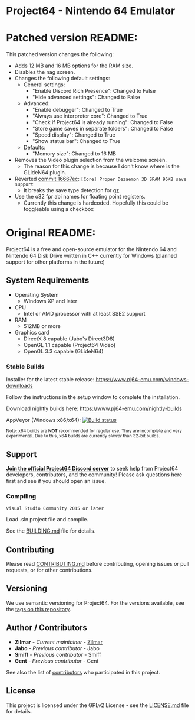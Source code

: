 # Project64 - Nintendo 64 Emulator

# Patched version README:

This patched version changes the following:

- Adds 12 MB and 16 MB options for the RAM size.
- Disables the nag screen.
- Changes the following default settings:
  - General settings:
    - "Enable Discord Rich Presence": Changed to False
    - "Hide advanced settings": Changed to False
  - Advanced:
    - "Enable debugger": Changed to True
    - "Always use interpreter core": Changed to True
    - "Check if Project64 is already running": Changed to False
    - "Store game saves in separate folders": Changed to False
    - "Speed display": Changed to True
    - "Show status bar": Changed to True
  - Defaults:
    - "Memory size": Changed to 16 MB
- Removes the Video plugin selection from the welcome screen.
  - The reason for this change is because I don't know where is the GLideN64 plugin.
- Reverted [commit 16667ec](https://github.com/project64/project64/commit/16667ec4f9d9e792dc2f12fb73fb05bf6efffba3): `[Core] Proper Dezaemon 3D SRAM 96KB save support`
  - It breaks the save type detection for [gz](https://www.practicerom.com/)
- Use the o32 fpr abi names for floating point registers.
  - Currently this change is hardcoded. Hopefully this could be toggleable using a checkbox

# Original README:

Project64 is a free and open-source emulator for the Nintendo 64 and Nintendo 64 Disk Drive written in C++ currently for Windows (planned support for other platforms in the future)

## System Requirements

* Operating System
  * Windows XP and later
* CPU
  * Intel or AMD processor with at least SSE2 support
* RAM
  * 512MB or more
* Graphics card
  * DirectX 8 capable (Jabo's Direct3D8)
  * OpenGL 1.1 capable (Project64 Video)
  * OpenGL 3.3 capable (GLideN64)
  
### Stable Builds

Installer for the latest stable release: https://www.pj64-emu.com/windows-downloads

Follow the instructions in the setup window to complete the installation.

Download nightly builds here: https://www.pj64-emu.com/nightly-builds

AppVeyor (Windows x86/x64): [![Build status](https://ci.appveyor.com/api/projects/status/sbtwyhaexslyhgx3?svg=true
)](https://ci.appveyor.com/project/project64/project64/branch/develop)

<sub>Note: x64 builds are **NOT** recommended for regular use. They are incomplete and very experimental. Due to this, x64 builds are currently _slower_ than 32-bit builds.</sub>

## Support

[**Join the official Project64 Discord server**](https://discord.gg/Cg3zquF) to seek help from Project64 developers, contributors, and the community! Please ask questions here first and see if you should open an issue.

### Compiling

```
Visual Studio Community 2015 or later
```

Load .sln project file and compile.

See the [BUILDING.md](https://github.com/project64/project64/blob/develop/BUILDING.md) file for details.

## Contributing

Please read [CONTRIBUTING.md](https://github.com/project64/project64/blob/develop/.github/CONTRIBUTING.md) before contributing, opening issues or pull requests, or for other contributions.

## Versioning

We use semantic versioning for Project64. For the versions available, see the [tags on this repository](https://github.com/project64/project64/tags).

## Author / Contributors

* **Zilmar** - *Current maintainer* - [Zilmar](https://github.com/project64)
* **Jabo** - *Previous contributor* - Jabo
* **Smiff** - *Previous contributor* - Smiff
* **Gent** - *Previous contributor* - Gent

See also the list of [contributors](https://github.com/project64/project64/contributors) who participated in this project.

## License

This project is licensed under the GPLv2 License - see the [LICENSE.md](https://github.com/project64/project64/blob/develop/license.md) file for details.
